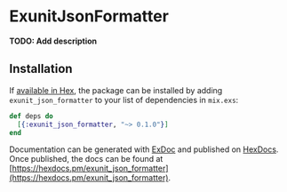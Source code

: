 # ExunitJsonFormatter

**TODO: Add description**

## Installation

If [available in Hex](https://hex.pm/docs/publish), the package can be installed
by adding `exunit_json_formatter` to your list of dependencies in `mix.exs`:

```elixir
def deps do
  [{:exunit_json_formatter, "~> 0.1.0"}]
end
```

Documentation can be generated with [ExDoc](https://github.com/elixir-lang/ex_doc)
and published on [HexDocs](https://hexdocs.pm). Once published, the docs can
be found at [https://hexdocs.pm/exunit_json_formatter](https://hexdocs.pm/exunit_json_formatter).

